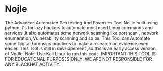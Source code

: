 # Nojle
The Advanced Automated Pen testing And Forensics Tool NoJle built using python it's for lazy hackers to automate most used Linux commands and services ,it also automates some network scanning like port scan , network enumeration, Vulnerability scanning and so on. This Tool can Automate some Digital Forensics practices to make a research on evidence even easier.  This Tool is still in developement ,so this is an early access version of NoJle.  Note: Use Kali Linux to run this code.  IMPORTANT:THIS TOOL IS FOR EDUCATIONAL PURPOSES ONLY. WE ARE NOT RESPONSIBLE FOR ANY BLACKHAT ACTIVITY.

